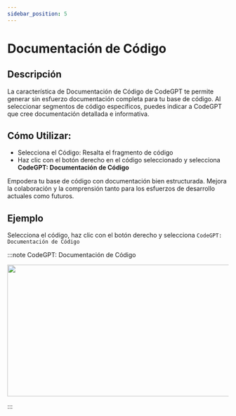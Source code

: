 ```yaml
---
sidebar_position: 5
---
```


# Documentación de Código

## Descripción
La característica de Documentación de Código de CodeGPT te permite generar sin esfuerzo documentación completa para tu base de código. Al seleccionar segmentos de código específicos, puedes indicar a CodeGPT que cree documentación detallada e informativa.

## Cómo Utilizar:
- Selecciona el Código: Resalta el fragmento de código
- Haz clic con el botón derecho en el código seleccionado y selecciona **CodeGPT: Documentación de Código**

Empodera tu base de código con documentación bien estructurada. Mejora la colaboración y la comprensión tanto para los esfuerzos de desarrollo actuales como futuros.

## Ejemplo
Selecciona el código, haz clic con el botón derecho y selecciona `CodeGPT: Documentación de Código`

:::note CodeGPT: Documentación de Código
<p align="center">
  <img width="550" height="300" src="https://github.com/davila7/code-gpt-docs/assets/6216945/33987e8d-e921-402e-a32e-8f33a437f9de" />
</p>
:::



